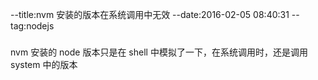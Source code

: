 --title:nvm 安装的版本在系统调用中无效
--date:2016-02-05 08:40:31
--tag:nodejs
###
nvm 安装的 node 版本只是在 shell 中模拟了一下，在系统调用时，还是调用 system 中的版本
